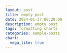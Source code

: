 ```yaml
---
layout: post
title: empty post
date: 2024-01-27 00:20:00
description: empty post
tags: formatting charts
categories: sample-posts
chart:
  vega_lite: true
---
```

